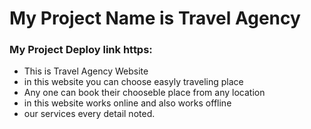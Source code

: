 # My Project Name is Travel Agency
### My Project Deploy link https: 
* This is Travel Agency Website
* in this website you can choose easyly traveling place 
* Any one can book their chooseble place from  any location
* in this website works online and also works offline
* our services every detail noted.